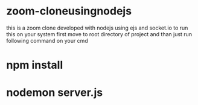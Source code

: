 # zoom-cloneusingnodejs
this is a zoom clone developed with nodejs using ejs and socket.io
to run this on your system first move to root directory of project and than just run following command on your cmd 
# npm install
# nodemon server.js
